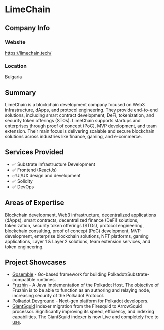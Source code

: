 # LimeChain

## Company Info

### Website

https://limechain.tech/ 

### Location

Bulgaria

## Summary

LimeChain is a blockchain development company focused on Web3 infrastructure, dApps, and protocol engineering. They provide end-to-end solutions, including smart contract development, DeFi, tokenization, and security token offerings (STOs). LimeChain supports startups and enterprises through proof of concept (PoC), MVP development, and team extension. Their main focus is delivering scalable and secure blockchain solutions across industries like finance, gaming, and e-commerce.

## Services Provided

- ✅ Substrate Infrastructure Development
- ✅ Frontend (ReactJs)
- ✅UI/UX design and development
- ✅ Solidity
- ✅ DevOps

## Areas of Expertise

Blockchain development, Web3 infrastructure, decentralized applications (dApps), smart contracts, decentralized finance (DeFi) solutions, tokenization, security token offerings (STOs), protocol engineering, blockchain consulting, proof of concept (PoC) development, MVP development, enterprise blockchain solutions, NFT platforms, gaming applications, Layer 1 & Layer 2 solutions, team extension services, and token engineering.

## Project Showcases

* [Gosemble](https://github.com/LimeChain/gosemble) - Go-based framework for building Polkadot/Substrate-compatible runtimes.
* [Fruzhin](https://github.com/LimeChain/Fruzhin) - A Java Implementation of the Polkadot Host. The objective of Fruzhin is to be able to function as an authoring and relaying node, increasing security of the Polkadot Protocol. 
* [Polkadot Devground](https://polkadot-js-dev.web.app/) - Next-gen platform for Polkadot developers.
* [GiantSquid](https://github.com/LimeChain/giant-squid-main) indexer migration from the Firesquid to ArrowSquid processor. Significantly improving its speed, efficiency, and indexing capabilities. The GiantSquid indexer is now Live and completely free to [use](https://limechain.squids.live/gs-main-polkadot/v/v1/graphql).

